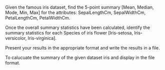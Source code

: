 Given the famous iris dataset, find the 5-point summary [Mean, Median, Mode, Min, Max] for the attributes: SepalLengthCm, SepalWidthCm, PetalLengthCm, PetalWidthCm.

Once the overall summary statistics have been calculated, identify the summary statistics for each Species of iris flower [Iris-setosa, Iris-versicolor, Iris-virginica].

Present your results in the appropriate format and write the results in a file.


To calucuate the summary of the given dataset iris and display in the file format.